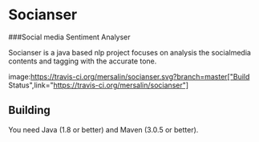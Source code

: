 # Socianser
###Social media Sentiment Analyser

Socianser is a java based nlp project focuses on analysis the socialmedia contents and tagging with the accurate tone.



image:https://travis-ci.org/mersalin/socianser.svg?branch=master["Build Status",link="https://travis-ci.org/mersalin/socianser"]

## Building

You need Java (1.8 or better) and Maven (3.0.5 or better).
